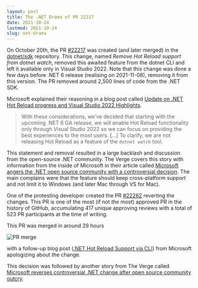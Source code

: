 ```yaml
---
layout: post
title: The .NET Drama of PR 22217
date: 2021-10-24
lastmod: 2021-10-24
slug: net-drama
---
```


On October 20th, the PR [#22217](https://github.com/dotnet/sdk/pull/22217) was
created (and later merged) in the [dotnet/sdk](https://github.com/dotnet/sdk)
repository. This change, named *Remove Hot Reload support from dotnet watch*,
removed this awaited feature from the dotnet CLI and left it available only in
Visual Studio 2022. Note that this change was done a few days before .NET 6
release (realising on 2021-11-08), removing it from this version. The PR removed
around 2,500 lines of code from the .NET SDK.

Microsoft explained their reasoning in a blog post called [Update on .NET Hot
Reload progress and Visual Studio 2022
Highlights](https://devblogs.microsoft.com/dotnet/update-on-net-hot-reload-progress-and-visual-studio-2022-highlights/).

> With these considerations, we've decided that starting with the upcoming .NET
> 6 GA release, we will enable Hot Reload functionality only through Visual
> Studio 2022 so we can focus on providing the best experiences to the most
> users. \[...\] To clarify, we are not releasing Hot Reload as a feature of the
> `dotnet watch` tool.

This statement and removal resulted in a large backlash and discussion from the
open-source .NET community. The Verge covers this story with information from
the inside of Microsoft in their article called [Microsoft angers the .NET open
source community with a controversial
decision](https://www.theverge.com/2021/10/22/22740701/microsoft-dotnet-hot-reload-removal-decision-open-source).
The main complains were that the feature should keep cross-platform support and
not limit it to Windows (and later Mac through VS for Mac).

One of the protesting developer created the PR
[#22262](https://github.com/dotnet/sdk/pull/22262/) reverting the changes. This
PR is one of the most (if not *the* most) approved PR in the history of GitHub,
accumulating 417 unique approving reviews with a total of 523 PR participants at
the time of writing.

This PR was merged in around 29 hours

![PR merge](../net-drama-merge.png)

with a follow-up blog post ([.NET Hot Reload Support via
CLI](https://devblogs.microsoft.com/dotnet/net-hot-reload-support-via-cli/))
from Microsoft apologizing about the change.

This decision was followed by another story from The Verge called [Microsoft
reverses controversial .NET change after open source community
outcry](https://www.theverge.com/2021/10/23/22742282/microsoft-dotnet-hot-reload-u-turn-response).